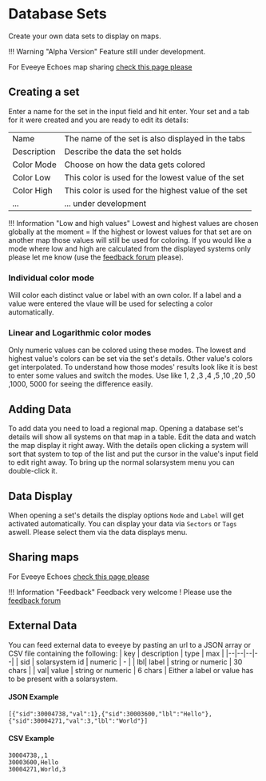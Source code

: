# Database Sets
Create your own data sets to display on maps.

!!! Warning "Alpha Version"
    Feature still under development.

For Eveeye Echoes map sharing [check this page please](https://eveeye.readthedocs.io/en/latest/data/ee-database-sharing/)
    
## Creating a set
Enter a name for the set in the input field and hit enter. 
Your set and a tab for it were created and you are ready to edit its details:

|  |  |
|--|--|
| Name | The name of the set is also displayed in the tabs |
| Description | Describe the data the set holds |
| Color Mode | Choose on how the data gets colored |
| Color Low | This color is used for the lowest value of the set |
| Color High | This color is used for the highest value of the set |
| ... | ... under development |

!!! Information "Low and high values"
    Lowest and highest values are chosen globally at the moment = If the highest or lowest values for that set are on another map those values will still be used for coloring. If you would like a mode where low and high are calculated from the displayed systems only please let me know (use the [feedback forum](https://feedback.userreport.com/7ab42bbb-8bf8-4955-9573-c0b1213b1ba7/#ideas/popular) please). 

### Individual color mode
Will color each distinct value or label with an own color. If a label and a value were entered the vlaue will be used for selecting a color automatically.

### Linear and Logarithmic color modes
Only numeric values can be colored using these modes. The lowest and highest value's colors can be set via the set's details. Other value's colors get interpolated. To understand how those modes' results look like it is best to enter some values and switch the modes. Use like 1, 2 ,3 ,4 ,5 ,10 ,20 ,50 ,1000, 5000 for seeing the difference easily.

## Adding Data
To add data you need to load a regional map. Opening a database set's details will show all systems on that map in a table. Edit the data and watch the map display it right away. With the details open clicking a system will sort that system to top of the list and put the cursor in the value's input field to edit right away. To bring up the normal solarsystem menu you can double-click it.

## Data Display
When opening a set's details the display options `Node` and `Label` will get activated automatically. You can  display your data via `Sectors` or `Tags` aswell. Please select them via the data displays menu. 

## Sharing maps
For Eveeye Echoes [check this page please](https://eveeye.readthedocs.io/en/latest/data/ee-database-sharing/)

!!! Information "Feedback"
    Feedback very welcome ! Please use the [feedback forum](https://feedback.userreport.com/7ab42bbb-8bf8-4955-9573-c0b1213b1ba7/#ideas/popular)  

## External Data
You can feed external data to eveeye by pasting an url to a JSON array or CSV file containing the following:
| key | description | type | max |
|--|--|--|--|
| sid | solarsystem id | numeric | - |
| lbl| label | string or numeric | 30 chars |
| val| value | string or numeric | 6 chars |
Either a label or value has to be present with a solarsystem.


#### JSON Example

    [{"sid":30004738,"val":1},{"sid":30003600,"lbl":"Hello"},{"sid":30004271,"val":3,"lbl":"World"}]

#### CSV Example

    30004738,,1
    30003600,Hello
    30004271,World,3


<!--stackedit_data:
eyJoaXN0b3J5IjpbLTEwNzYwMTU3OTQsLTM2ODU2MjE0NSwyMT
I1NjcyNTMyLC0zNjg4OTExODMsMjk3OTExNzg1LDUwMjM1NTY2
MCw3MzA3Mjk1MjIsNDA5NzUwMCwtMjI1MjA1MTUxLDIwMjQ0OT
E1NTRdfQ==
-->